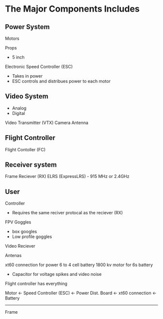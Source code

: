 
# The Major Components Includes

## Power System

Motors


Props
- 5 inch

Electronic Speed Controller (ESC)
- Takes in power
- ESC controls and distribues power to each motor

## Video System
- Analog
- Digital

Video Transmitter (VTX)
Camera 
Antenna

## Flight Controller

Flight Contoller (FC)


## Receiver system

Frame
Reciever (RX)
ELRS (ExpressLRS) - 915 MHz or 2.4GHz


## User

Controller
- Requires the same reciver protocal as the reciever (RX)

FPV Goggles
- box googles
- Low profile goggles

Video Reciever

Antenas



xt60 connection for power
6 to 4 cell battery
1800 kv motor for 6s battery

- Capacitor for voltage spikes and video noise


Flight controller has everything


Motor <- Speed Controller (ESC) <- Power Dist. Board <- xt60 connection <- Battery

-----
Frame














